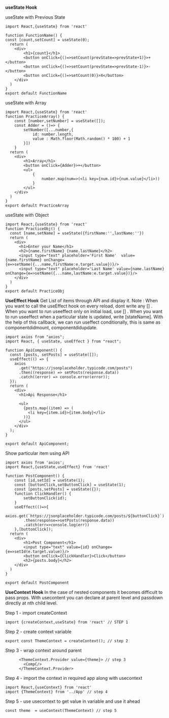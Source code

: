 **useState Hook**

useState with Previous State
```
import React,{useState} from 'react'

function FunctionName() {
const [count,setCount] = useState(0);
  return (
    <div>
        <h1>{count}</h1>
        <button onClick={()=>setCount(prevState=>prevState+1)}>+</button>
        <button onClick={()=>setCount(prevState=>prevState-1)}>-</button>
        <button onClick={()=>setCount(0)}>X</button>
    </div>
  )
}
export default FunctionName
```
useState with Array
```
import React,{useState} from 'react'
function PracticeArray() {
    const [number,setNumber] = useState([]);
    const Adder = ()=> {
        setNumber([...number,{
            id: number.length,
            value : Math.floor(Math.random() * 100) + 1
        }])
    }
  return (
    <div>
        <h1>Array</h1>
        <button onClick={Adder}>+</button>
        <ul>
            {
                number.map(num=>(<li key={num.id}>{num.value}</li>))
            }
        </ul>
    </div>
  )
}
export default PracticeArray
```
useState with Object 
```
import React,{useState} from 'react'
function PracticeObj() {
  const [name,setName] = useState({firstName:'',lastName:''})
  return (
    <div>
      <h1>Enter your Name</h1>
      <h2>{name.firstName} {name.lastName}</h2>
      <input type="text" placeholder='First Name'  value={name.firstName} onChange={e=>setName({...name,firstName:e.target.value})}/>
      <input type="text" placeholder='Last Name' value={name.lastName} onChange={e=>setName({...name,lastName:e.target.value})}/>
    </div>
  )
}
export default PracticeObj
```
**UseEffect Hook**
Get List of items through API and display it.
Note : When you want to call the useEffect hook on every reload, dont write any [] . 
When you want to run useeffect only on initial load, use [] .
When you want to run useeffect when a particular state is updated, write [stateName]. 
With the help of this callback, we can run useffect conditionally, this is same as componentdidmount, componentdidupdate. 
```
import axios from "axios";
import React, { useState, useEffect } from "react";

function ApiComponent() {
  const [posts, setPosts] = useState([]);
  useEffect(() => {
    axios
      .get("https://jsonplaceholder.typicode.com/posts")
      .then((response) => setPosts(response.data))
      .catch((error) => console.error(error));
  });
  return (
    <div>
      <h1>Api Response</h1>

      <ul>
        {posts.map((item) => (
          <li key={item.id}>{item.body}</li>
        ))}
      </ul>
    </div>
  );
}

export default ApiComponent;
```
Show particular item using API
```
import axios from 'axios';
import React,{useState,useEffect} from 'react'

function PostComponent() {
    const [id,setId] = useState(1);
    const [buttonClick,setButtonClick] = useState(1);
    const [posts,setPosts] = useState({});
    function ClickHandler() {
        setButtonClick(id);
    }
    useEffect(()=>{
        axios.get(`https://jsonplaceholder.typicode.com/posts/${buttonClick}`)
        .then(response=>setPosts(response.data))
        .catch(err=>console.log(err))
    },[buttonClick]);
  return (
    <div>
        <h1>Post Component</h1>
        <input type="text" value={id} onChange={e=>setId(e.target.value)}/>
        <button onClick={ClickHandler}>Click</button>
        <h2>{posts.body}</h2>
    </div>
  )
}

export default PostComponent
```
**UseContext Hook**
In the case of nested components it becomes difficult to pass props. With usecontent you can declare at parent level and passdown directly at nth child level.

Step 1 - import createContext
```
import {createContext,useState} from 'react' // STEP 1
```
Step 2 - create context variable
```
export const ThemeContext = createContext(); // step 2
```
Step 3 - wrap context around parent
```
      <ThemeContext.Provider value={theme}> // step 3
        <CompC/>
      </ThemeContext.Provider>
```
Step 4 - import the context in required app along with usecontext
```
import React,{useContext} from 'react'
import {ThemeContext} from '../App' // step 4
```
Step 5 - use usecontext to get value in variable and use it ahead
```
const theme  = useContext(ThemeContext) // step 5
```